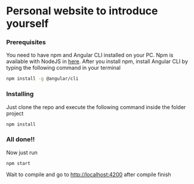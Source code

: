 # Personal website to introduce yourself

### Prerequisites

You need to have npm and Angular CLI installed on your PC. Npm is available with NodeJS in [here](https://nodejs.org/es/). After you install npm, install Angular CLI by typing the following command in your terminal

```bash
npm install -g @angular/cli
```

### Installing

Just clone the repo and execute the following command inside the folder project

```bash
npm install
```

### All done!!

Now just run

```
npm start
```

Wait to compile and go to [http://localhost:4200](http://localhost:4200) after compile finish
